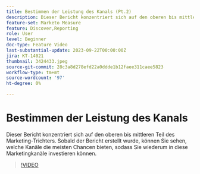 ```yaml
---
title: Bestimmen der Leistung des Kanals (Pt.2)
description: Dieser Bericht konzentriert sich auf den oberen bis mittleren Teil des Marketing-Trichters. Sobald der Bericht erstellt wurde, können Sie sehen, welche Kanäle die meisten Chancen bieten, sodass Sie wiederum in diese Marketingkanäle investieren können.
feature-set: Marketo Measure
feature: Discover,Reporting
role: User
level: Beginner
doc-type: Feature Video
last-substantial-update: 2023-09-22T00:00:00Z
jira: KT-14021
thumbnail: 3424433.jpeg
source-git-commit: 28c3a8d278efd22a0ddde1b12faee311caee5823
workflow-type: tm+mt
source-wordcount: '97'
ht-degree: 0%

---
```



# Bestimmen der Leistung des Kanals

Dieser Bericht konzentriert sich auf den oberen bis mittleren Teil des Marketing-Trichters. Sobald der Bericht erstellt wurde, können Sie sehen, welche Kanäle die meisten Chancen bieten, sodass Sie wiederum in diese Marketingkanäle investieren können.

>[!VIDEO](https://video.tv.adobe.com/v/3424433/?learn=on)
